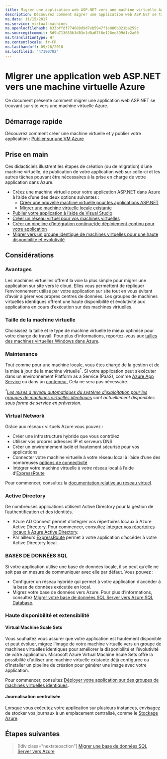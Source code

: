 ```yaml
---
title: Migrer une application web ASP.NET vers une machine virtuelle Azure
description: Découvrez comment migrer une application web ASP.NET se trouvant sur site vers une machine virtuelle Azure.
ms.date: 11/15/2017
ms.service: virtual-machines
ms.openlocfilehash: b33bffdf774688d9d7eb5947f1a080b021ba259c
ms.sourcegitcommit: 5d9b713653b3d03e1d0a67f6e126ee399d1c2a60
ms.translationtype: HT
ms.contentlocale: fr-FR
ms.lasthandoff: 09/26/2018
ms.locfileid: "47190702"
---
```

# <a name="migrate-an-aspnet-web-application-to-an-azure-virtual-machine"></a>Migrer une application web ASP.NET vers une machine virtuelle Azure

Ce document présente comment migrer une application web ASP.NET se trouvant sur site vers une machine virtuelle Azure.

## <a name="quickstart"></a>Démarrage rapide

Découvrez comment créer une machine virtuelle et y publier votre application : [Publier sur une VM Azure](https://tutorials.visualstudio.com/aspnet-vm/intro)

## <a name="get-started"></a>Prise en main

Ces didacticiels illustrent les étapes de création (ou de migration) d’une machine virtuelle, de publication de votre application web sur celle-ci et les autres tâches pouvant être nécessaires à la prise en charge de votre application dans Azure.

- Créez une machine virtuelle pour votre application ASP.NET dans Azure à l’aide d’une des deux options suivantes :
    - [Créer une nouvelle machine virtuelle pour les applications ASP.NET](https://go.microsoft.com/fwlink/?linkid=863237)
    - [Migrer une machine virtuelle locale existante](https://docs.microsoft.com/azure/site-recovery/tutorial-migrate-on-premises-to-azure)
- [Publier votre application à l’aide de Visual Studio](https://go.microsoft.com/fwlink/?linkid=863240)
- [Créer un réseau virtuel pour vos machines virtuelles](https://docs.microsoft.com/azure/virtual-network/virtual-network-get-started-vnet-subnet)
- [Créer un pipeline d’intégration continue/de déploiement continu pour votre application](https://docs.microsoft.com/vsts/build-release/apps/cd/deploy-webdeploy-iis-deploygroups)
- [Migrer vers un groupe identique de machines virtuelles pour une haute disponibilité et évolutivité](https://docs.microsoft.com/azure/virtual-machine-scale-sets/virtual-machine-scale-sets-deploy-app)

## <a name="considerations"></a>Considérations

### <a name="benefits"></a>Avantages

Les machines virtuelles offrent la voie la plus simple pour migrer une application sur site vers le cloud.  Elles vous permettent de répliquer l’environnement utilisé par votre application sur site tout en vous évitant d’avoir à gérer vos propres centres de données.  Les groupes de machines virtuelles identiques offrent une haute disponibilité et évolutivité aux applications en cours d’exécution sur des machines virtuelles.

### <a name="virtual-machine-size"></a>Taille de la machine virtuelle

Choisissez la taille et le type de machine virtuelle le mieux optimisé pour votre charge de travail.  Pour plus d’informations, reportez-vous aux [tailles des machines virtuelles Windows dans Azure](https://docs.microsoft.com/azure/virtual-machines/windows/sizes).

### <a name="maintenance"></a>Maintenance 

Tout comme pour une machine locale, vous êtes chargé de la gestion et de la mise à jour de la machine virtuelle<sup>&#42;</sup>.  Si votre application peut s’exécuter dans un environnement Platform as a Service (PaaS), comme [Azure App Service](https://docs.microsoft.com/azure/app-service/) ou dans un [conteneur](https://docs.microsoft.com/azure/app-service/containers/), Cela ne sera pas nécessaire.

*<sup>&#42;</sup>[Les mises à niveau automatiques du système d’exploitation pour les groupes de machines virtuelles identiques](https://docs.microsoft.com/azure/virtual-machine-scale-sets/virtual-machine-scale-sets-automatic-upgrade) sont actuellement disponibles sous forme de service en préversion.*

### <a name="virtual-networks"></a>Virtual Network

Grâce aux réseaux virtuels Azure vous pouvez :
- Créer une infrastructure hybride que vous contrôlez
- Utiliser vos propres adresses IP et serveurs DNS
- Créer un environnement isolé et hautement sécurisé pour vos applications
- Connecter votre machine virtuelle à votre réseau local à l’aide d’une des nombreuses [options de connectivité](https://docs.microsoft.com/azure/vpn-gateway/vpn-gateway-about-vpngateways#s2smulti)
- Intégrer votre machine virtuelle à votre réseau local à l’aide d’[ExpressRoute](https://azure.microsoft.com/services/expressroute/)

Pour commencer, consultez la [documentation relative au réseau virtuel](https://docs.microsoft.com/azure/virtual-network/).

### <a name="active-directory"></a>Active Directory
De nombreuses applications utilisent Active Directory pour la gestion de l’authentification et des identités.  
- Azure AD Connect permet d’intégrer vos répertoires locaux à Azure Active Directory.  Pour commencer, consultez [Intégrer vos répertoires locaux à Azure Active Directory](https://docs.microsoft.com/azure/active-directory/connect/active-directory-aadconnect).  
- Par ailleurs [ExpressRoute](https://azure.microsoft.com/services/expressroute/) permet à votre application d’accéder à votre Active Directory local.

### <a name="sql-databases"></a>BASES DE DONNÉES SQL

Si votre application utilise une base de données locale, il se peut qu’elle ne soit pas en mesure de communiquer avec elle par défaut. Vous pouvez :
- Configurer un réseau hybride qui permet à votre application d’accéder à la base de données exécutée en local.  
- Migrez votre base de données vers Azure.  Pour plus d’informations, consultez [Migrer votre base de données SQL Server vers Azure SQL Database](dotnet-howto-migrate-sql.md).

### <a name="high-availability-and-scalability"></a>Haute disponibilité et extensibilité

#### <a name="virtual-machine-scale-sets"></a>Virtual Machine Scale Sets
Vous souhaitez vous assurer que votre application est hautement disponible et peut évoluer, migrez l’image de votre machine virtuelle vers un groupe de machines virtuelles identiques pour améliorer la disponibilité et l’évolutivité de votre application.  Microsoft Azure Virtual Machine Scale Sets offre la possibilité d’utiliser une machine virtuelle existante déjà configurée ou d’installer un pipeline de création pour générer une image avec votre application.  

Pour commencer, consultez [Déployer votre application sur des groupes de machines virtuelles identiques](https://docs.microsoft.com/azure/virtual-machine-scale-sets/virtual-machine-scale-sets-deploy-app).

#### <a name="centralized-logging"></a>Journalisation centralisée
Lorsque vous exécutez votre application sur plusieurs instances, envisagez de stocker vos journaux à un emplacement centralisé, comme le [Stockage Azure](https://docs.microsoft.com/azure/storage/).

## <a name="next-steps"></a>Étapes suivantes

> [!div class="nextstepaction"]
> [Migrer une base de données SQL Server vers Azure](dotnet-howto-migrate-sql.md)